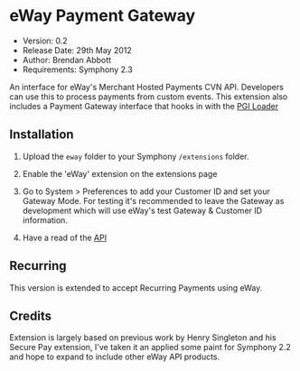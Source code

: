 # eWay Payment Gateway

- Version: 0.2
- Release Date: 29th May 2012
- Author: Brendan Abbott
- Requirements: Symphony 2.3

An interface for eWay's Merchant Hosted Payments CVN API. Developers can use this to process payments from custom events. This extension also includes a Payment Gateway interface that hooks in with the [PGI Loader](https://github.com/brendo/pgi_loader)

## Installation

1. Upload the `eway` folder to your Symphony `/extensions` folder.

2. Enable the 'eWay' extension on the extensions page

3. Go to System > Preferences to add your Customer ID and set your Gateway Mode. For testing it's recommended to leave the Gateway as development which will use eWay's test Gateway & Customer ID information.

4. Have a read of the [API](https://github.com/brendo/eway/wiki/API-Reference)

## Recurring

This version is extended to accept Recurring Payments using eWay.

## Credits

Extension is largely based on previous work by Henry Singleton and his Secure Pay extension, I've taken it an applied some paint for Symphony 2.2 and hope to expand to include other eWay API products.